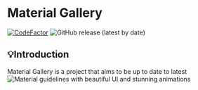 # Material Gallery

[![CodeFactor](https://www.codefactor.io/repository/github/msartore/material-gallery/badge)](https://www.codefactor.io/repository/github/msartore/material-gallery) ![GitHub release (latest by date)](https://img.shields.io/github/v/release/msartore/Material-Gallery) 

## 💡Introduction
Material Gallery is a project that aims to be up to date to latest ![Material guidelines](https://m3.material.io/) with beautiful UI and stunning animations
